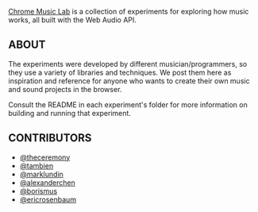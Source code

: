 [Chrome Music Lab](https://musiclab.chromeexperiments.com) is a collection of experiments for exploring how music works, all built with the Web Audio API.

## ABOUT

The experiments were developed by different musician/programmers, so they use a variety of libraries and techniques. We post them here as inspiration and reference for anyone who wants to create their own music and sound projects in the browser.

Consult the README in each experiment's folder for more information on building and running that experiment. 

## CONTRIBUTORS

* [@theceremony](https://github.com/theceremony)
* [@tambien](https://github.com/tambien)
* [@marklundin](https://github.com/marklundin)
* [@alexanderchen](https://github.com/alexanderchen)
* [@borismus](https://github.com/borismus)
* [@ericrosenbaum](https://github.com/ericrosenbaum)
